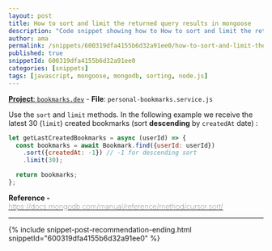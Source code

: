 ```yaml
---
layout: post
title: How to sort and limit the returned query results in mongoose
description: "Code snippet showing how to How to sort and limit the returned query results in mongoose"
author: ama
permalink: /snippets/600319dfa4155b6d32a91ee0/how-to-sort-and-limit-the-returned-query-results-in-mongoose
published: true
snippetId: 600319dfa4155b6d32a91ee0
categories: [snippets]
tags: [javascript, mongoose, mongodb, sorting, node.js]
---
```


[**Project**: `bookmarks.dev`](https://github.com/BookmarksDev/bookmarks.dev) - **File**:  `personal-bookmarks.service.js`

Use the `sort` and `limit` methods. In the following example we receive the latest 30 (`limit`) created bookmarks (sort **descending** by `createdAt` date) :

```javascript
let getLastCreatedBookmarks = async (userId) => {
  const bookmarks = await Bookmark.find({userId: userId})
    .sort({createdAt: -1}) // -1 for descending sort
    .limit(30);

  return bookmarks;
};
```

<span style="font-size: 0.9rem">
  <strong>Reference - </strong>
  <a href="https://docs.mongodb.com/manual/reference/method/cursor.sort/" target="_blank" style="font-weight: lighter">
     https://docs.mongodb.com/manual/reference/method/cursor.sort/
  </a>
</span>

<hr/>


 {% include snippet-post-recommendation-ending.html snippetId="600319dfa4155b6d32a91ee0" %}
